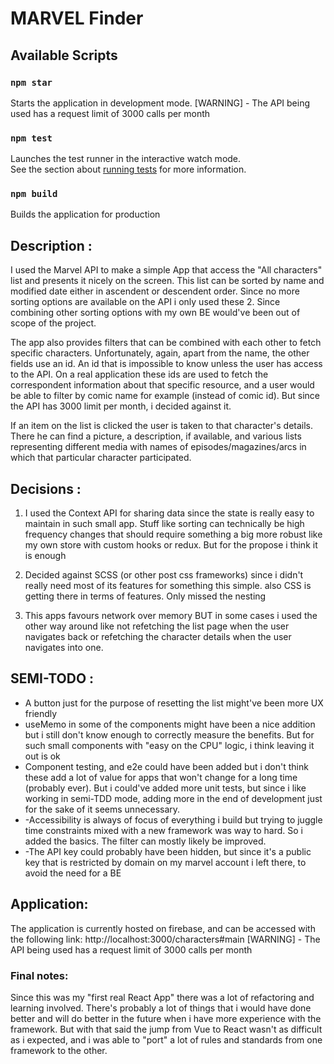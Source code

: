 # MARVEL Finder

## Available Scripts

### `npm star`

Starts the application in development mode.
[WARNING] - The API being used has a request limit of 3000 calls per month

### `npm test`

Launches the test runner in the interactive watch mode.\
See the section about [running tests](https://facebook.github.io/create-react-app/docs/running-tests) for more information.

### `npm build`

Builds the application for production

## Description :

I used the Marvel API to make a simple App that access the "All characters" list and presents it nicely on the screen. This list can be sorted by name and modified date either in ascendent or descendent order. Since no more sorting options are available on the API i only used these 2. Since combining other sorting options with my own BE would've been out of scope of the project.

The app also provides filters that can be combined with each other to fetch specific characters. Unfortunately, again, apart from the name, the other fields use an id. An id that is impossible to know unless the user has access to the API. On a real application these ids are used to fetch the correspondent information about that specific resource, and a user would be able to filter by comic name for example (instead of comic id). But since the API has 3000 limit per month, i decided against it.

If an item on the list is clicked the user is taken to that character's details. There he can find a picture, a description, if available, and various lists representing different media with names of episodes/magazines/arcs in which that particular character participated.

## Decisions :

1. I used the Context API for sharing data since the state is really easy to maintain in such small app. Stuff like sorting can technically be high frequency changes that should require something a big more robust like my own store with custom hooks or redux. But for the propose i think it is enough

2. Decided against SCSS (or other post css frameworks) since i didn't really need most of its features for something this simple. also CSS is getting there in terms of features. Only missed the nesting

3. This apps favours network over memory BUT in some cases i used the other way around like not refetching the list page when the user navigates back or refetching the character details when the user navigates into one.

## SEMI-TODO :

- A button just for the purpose of resetting the list might've been more UX friendly
- useMemo in some of the components might have been a nice addition but i still don't know enough to correctly measure the benefits. But for such small components with "easy on the CPU" logic, i think leaving it out is ok
- Component testing, and e2e could have been added but i don't think these add a lot of value for apps that won't change for a long time (probably ever). But i could've added more unit tests, but since i like working in semi-TDD mode, adding more in the end of development just for the sake of it seems unnecessary.
- -Accessibility is always of focus of everything i build but trying to juggle time constraints mixed with a new framework was way to hard. So i added the basics. The filter can mostly likely be improved.
- -The API key could probably have been hidden, but since it's a public key that is restricted by domain on my marvel account i left there, to avoid the need for a BE

## Application:

The application is currently hosted on firebase, and can be accessed with the following link: http://localhost:3000/characters#main [WARNING] - The API being used has a request limit of 3000 calls per month

### Final notes:

Since this was my "first real React App" there was a lot of refactoring and learning involved. There's probably a lot of things that i would have done better and will do better in the future when i have more experience with the framework. But with that said the jump from Vue to React wasn't as difficult as i expected, and i was able to "port" a lot of rules and standards from one framework to the other.

